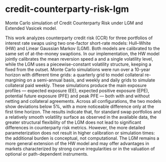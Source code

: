# credit-counterparty-risk-lgm
Monte Carlo simulation of Credit Counterparty Risk under LGM and Extended Vasicek model.




This work analyzes counterparty credit risk (CCR) for three portfolios of interest
rate swaps using two one-factor short-rate models: Hull–White (HW) and Linear
Gaussian Markov (LGM). Both models are calibrated to the same set of at-the-money
swaptions.
In our implementation, the HW model jointly calibrates the mean reversion speed
a and a single volatility level, while the LGM uses a piecewise-constant volatility
structure, keeping a fixed from the outset.
Monte Carlo simulations were run over a 10-year horizon with different time grids:
a quarterly grid to model collateral re-margining on a semi-annual basis, and weekly
and daily grids to simulate collateral paid weekly. These simulations produce
the main exposure profiles — expected exposure (EE), expected positive exposure
(EPE), potential future exposure (PFE) and peak PFE — both with and without
netting and collateral agreements.
Across all configurations, the two models show deviations below 5%, with a more
noticeable difference only at the first time horizon.
The results indicate that, for standard swap portfolios and a relatively smooth
volatility surface as observed in the available data, the greater structural flexibility
of the LGM does not lead to significant differences in counterparty risk metrics.
However, the more detailed parameterization does not result in higher calibration
or simulation times: the additional burden is conceptual, not computational.
The LGM remains a more general extension of the HW model and may offer advantages
in markets characterized by strong curve irregularities or in the valuation of
optional or path-dependent instruments.
